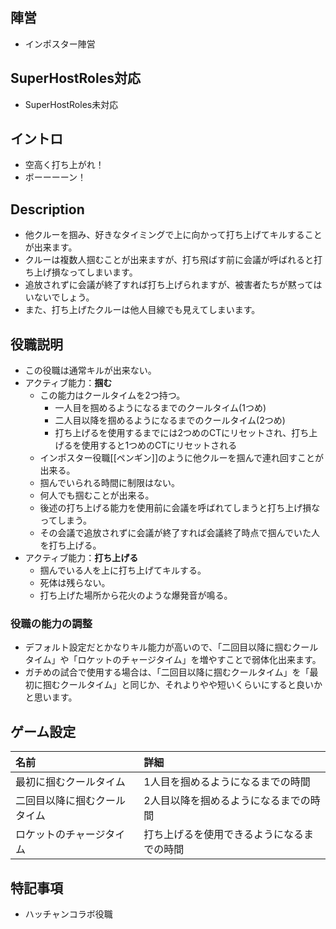 ## 陣営
- インポスター陣営

## SuperHostRoles対応
- SuperHostRoles未対応

## イントロ
- 空高く打ち上がれ！
- ボーーーーン！

## Description
- 他クルーを掴み、好きなタイミングで上に向かって打ち上げてキルすることが出来ます。
- クルーは複数人掴むことが出来ますが、打ち飛ばす前に会議が呼ばれると打ち上げ損なってしまいます。
- 追放されずに会議が終了すれば打ち上げられますが、被害者たちが黙ってはいないでしょう。
- また、打ち上げたクルーは他人目線でも見えてしまいます。

## 役職説明
- この役職は通常キルが出来ない。
- アクティブ能力：**掴む**
  - この能力はクールタイムを2つ持つ。
    - 一人目を掴めるようになるまでのクールタイム(1つめ)
    - 二人目以降を掴めるようになるまでのクールタイム(2つめ)
    - 打ち上げるを使用するまでには2つめのCTにリセットされ、打ち上げるを使用すると1つめのCTにリセットされる
  - インポスター役職[[ペンギン]]のように他クルーを掴んで連れ回すことが出来る。
  - 掴んでいられる時間に制限はない。
  - 何人でも掴むことが出来る。
  - 後述の打ち上げる能力を使用前に会議を呼ばれてしまうと打ち上げ損なってしまう。
  - その会議で追放されずに会議が終了すれば会議終了時点で掴んでいた人を打ち上げる。
- アクティブ能力：**打ち上げる**
  - 掴んでいる人を上に打ち上げてキルする。
  - 死体は残らない。
  - 打ち上げた場所から花火のような爆発音が鳴る。
### 役職の能力の調整
- デフォルト設定だとかなりキル能力が高いので、「二回目以降に掴むクールタイム」や「ロケットのチャージタイム」を増やすことで弱体化出来ます。
- ガチめの試合で使用する場合は、「二回目以降に掴むクールタイム」を「最初に掴むクールタイム」と同じか、それよりやや短いくらいにすると良いかと思います。

## ゲーム設定
| 名前 | 詳細 |
| :-- | :-- |
| 最初に掴むクールタイム | 1人目を掴めるようになるまでの時間 |
| 二回目以降に掴むクールタイム | 2人目以降を掴めるようになるまでの時間 |
| ロケットのチャージタイム | 打ち上げるを使用できるようになるまでの時間 |

## 特記事項 <!-- 不要な場合はまるごと消す -->
- ハッチャンコラボ役職